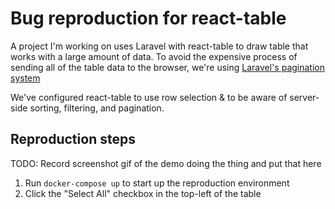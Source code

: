 Bug reproduction for react-table
===

A project I'm working on uses Laravel with react-table to draw table that works with a large amount of data. To avoid the expensive process of sending all of the table data to the browser, we're using [Laravel's pagination system](https://laravel.com/docs/7.x/pagination#converting-results-to-json)

We've configured react-table to use row selection & to be aware of server-side sorting, filtering, and pagination.

Reproduction steps
---

TODO: Record screenshot gif of the demo doing the thing and put that here

1. Run `docker-compose up` to start up the reproduction environment
2. Click the "Select All" checkbox in the top-left of the table